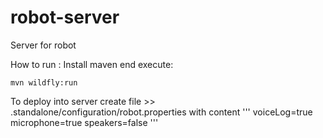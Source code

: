 # robot-server
Server for robot

How to run :
Install maven end execute:

``` mvn wildfly:run ```


To deploy into server create file >> .standalone/configuration/robot.properties
with content
'''
voiceLog=true
microphone=true
speakers=false
'''
